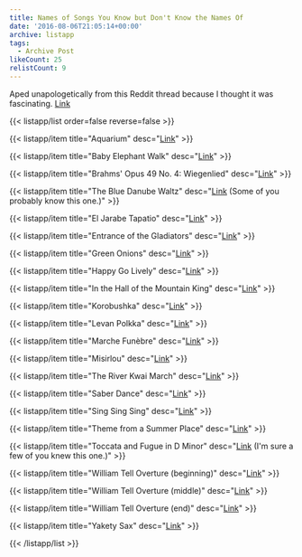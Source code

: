 ```yaml
---
title: Names of Songs You Know but Don't Know the Names Of
date: '2016-08-06T21:05:14+00:00'
archive: listapp
tags: 
  - Archive Post
likeCount: 25
relistCount: 9
---
```


Aped unapologetically from this Reddit thread because I thought it was fascinating. [Link](https://m.reddit.com/r/AskReddit/comments/3bo3k7/whats_a_song_that_everyone_knows_but_no_one_knows/)

<!--more-->

{{< listapp/list order=false reverse=false >}}

   {{< listapp/item title="Aquarium"
      desc="[Link](https://youtu.be/YVpl-RNzdE4)" >}}

   {{< listapp/item title="Baby Elephant Walk"
      desc="[Link](https://youtu.be/b1z4JfxFb6c)" >}}

   {{< listapp/item title="Brahms' Opus 49 No. 4: Wiegenlied"
      desc="[Link](https://youtu.be/t894eGoymio)" >}}

   {{< listapp/item title="The Blue Danube Waltz"
      desc="[Link](https://youtu.be/_CTYymbbEL4) (Some of you probably know this one.)" >}}

   {{< listapp/item title="El Jarabe Tapatio"
      desc="[Link](https://youtu.be/q-Rqdgna3Yw)" >}}

   {{< listapp/item title="Entrance of the Gladiators"
      desc="[Link](https://youtu.be/_B0CyOAO8y0)" >}}

   {{< listapp/item title="Green Onions"
      desc="[Link](https://youtu.be/_bpS-cOBK6Q)" >}}

   {{< listapp/item title="Happy Go Lively"
      desc="[Link](https://youtu.be/xELDqIyrtNA)" >}}

   {{< listapp/item title="In the Hall of the Mountain King"
      desc="[Link](https://youtu.be/kLp_Hh6DKWc)" >}}

   {{< listapp/item title="Korobushka"
      desc="[Link](https://youtu.be/cmEEwy6devY)" >}}

   {{< listapp/item title="Levan Polkka"
      desc="[Link](https://youtu.be/4om1rQKPijI)" >}}

   {{< listapp/item title="Marche Funèbre"
      desc="[Link](https://youtu.be/Hgw_RD_1_5I)" >}}

   {{< listapp/item title="Misirlou"
      desc="[Link](https://youtu.be/1hLIXrlpRe8)" >}}

   {{< listapp/item title="The River Kwai March"
      desc="[Link](https://youtu.be/CB8F8g1-4Uw)" >}}

   {{< listapp/item title="Saber Dance"
      desc="[Link](https://youtu.be/gqg3l3r_DRI)" >}}

   {{< listapp/item title="Sing Sing Sing"
      desc="[Link](https://youtu.be/62ZSQUyU00s)" >}}

   {{< listapp/item title="Theme from a Summer Place"
      desc="[Link](https://youtu.be/tSsiS-v6_6M)" >}}

   {{< listapp/item title="Toccata and Fugue in D Minor"
      desc="[Link](https://youtu.be/ho9rZjlsyYY) (I'm sure a few of you knew this one.)" >}}

   {{< listapp/item title="William Tell Overture (beginning)"
      desc="[Link](https://youtu.be/_RM7cQCC4sU)" >}}

   {{< listapp/item title="William Tell Overture (middle)"
      desc="[Link](https://youtu.be/xoBE69wdSkQ)" >}}

   {{< listapp/item title="William Tell Overture (end)"
      desc="[Link](https://youtu.be/xoBE69wdSkQ)" >}}

   {{< listapp/item title="Yakety Sax"
      desc="[Link](https://youtu.be/ZnHmskwqCCQ)" >}}

{{< /listapp/list >}}
